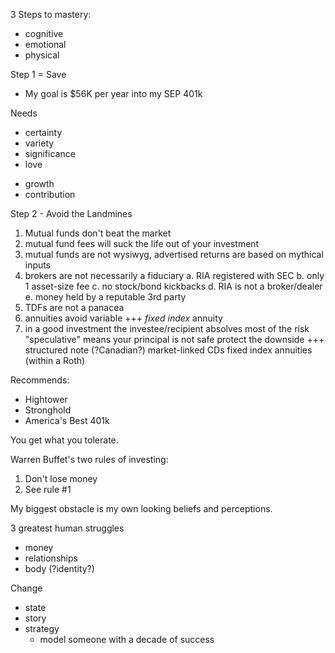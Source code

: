 3 Steps to mastery:
- cognitive
- emotional
- physical

Step 1 = Save
- My goal is $56K per year into my SEP 401k

Needs
- certainty
- variety
- significance
- love
+ growth
+ contribution

Step 2 - Avoid the Landmines
1. Mutual funds don't beat the market
2. mutual fund fees will suck the life out of your investment
3. mutual funds are not wysiwyg, advertised returns are based on mythical inputs
4. brokers are not necessarily a fiduciary
  a. RIA registered with SEC
  b. only 1 asset-size fee
  c. no stock/bond kickbacks
  d. RIA is not a broker/dealer
  e. money held by a reputable 3rd party
6. TDFs are not a panacea
7. annuities
  avoid variable
  +++ _fixed index_ annuity
8. in a good investment the investee/recipient absolves most of the risk
  "speculative" means your principal is not safe
  protect the downside
  +++ structured note (?Canadian?)
  market-linked CDs
  fixed index annuities (within a Roth)

Recommends:
- Hightower
- Stronghold
- America's Best 401k

You get what you tolerate.

Warren Buffet's two rules of investing:
1. Don't lose money
2. See rule #1

My biggest obstacle is my own looking beliefs and perceptions.

3 greatest human struggles
- money
- relationships
- body (?identity?)

Change
- state
- story
- strategy
  - model someone with a decade of success


